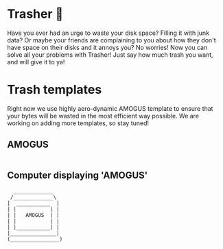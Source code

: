 <!-- @format -->

# Trasher 🚮

Have you ever had an urge to waste your disk space? Filling it with junk data? Or maybe your friends are complaining to you about how they don't have space on their disks and it annoys you? No worries! Now you can solve all your problems with Trasher! Just say how much trash you want, and will give it to ya!

# Trash templates

Right now we use highly aero-dynamic AMOGUS template to ensure that your bytes will be wasted in the most efficient way possible. We are working on adding more templates, so stay tuned!

## AMOGUS

```

```

## Computer displaying 'AMOGUS'

```
  _____________
 /_____________\
|  ___________  |
| |           | |
| |   AMOGUS  | |
| |           | |
| |___________| |
|_______________|
(________________)
```
